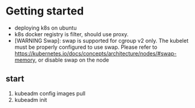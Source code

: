 # Getting started

- deploying k8s on ubuntu
- k8s docker registry is filter, should use proxy.
- [WARNING Swap]: swap is supported for cgroup v2 only. The kubelet must be properly configured to use swap. Please refer to <https://kubernetes.io/docs/concepts/architecture/nodes/#swap-memory>, or disable swap on the node

## start

1. kubeadm config images pull
2. kubeadm init
